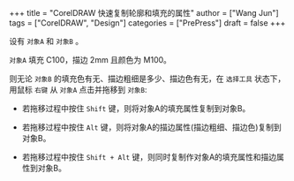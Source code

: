 +++
title = "CorelDRAW 快速复制轮廓和填充的属性"
author = ["Wang Jun"]
tags = ["CorelDRAW", "Design"]
categories = ["PrePress"]
draft = false
+++

设有 `对象A` 和 `对象B` 。

`对象A` 填充 C100，描边 2mm 且颜色为 M100。

则无论 `对象B` 的填充色有无、描边粗细是多少、描边色有无，在 `选择工具` 状态下，用鼠标 `右键` 从 `对象A` 点击并拖移到 `对象B`:

-   若拖移过程中按住 `Shift` 键，则将对象A的填充属性复制到对象B。

-   若拖移过程中按住 `Alt` 键，则将对象A的描边属性(描边粗细、描边色)复制到对象B。

-   若拖移过程中按住 `Shift + Alt` 键，则同时复制作对象A的填充属性和描边属性到对象B。
